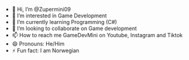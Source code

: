- 👋 Hi, I’m @Zupermini09
- 👀 I’m interested in Game Development
- 🌱 I’m currently learning Programming (C#)
- 💞️ I’m looking to collaborate on Game development
- 📫 How to reach me GameDevMini on Youtube, Instagram and Tiktok
- 😄 Pronouns: He/Him
- ⚡ Fun fact: I am Norwegian

<!---
Zupermini09/Zupermini09 is a ✨ special ✨ repository because its `README.md` (this file) appears on your GitHub profile.
You can click the Preview link to take a look at your changes.
--->
